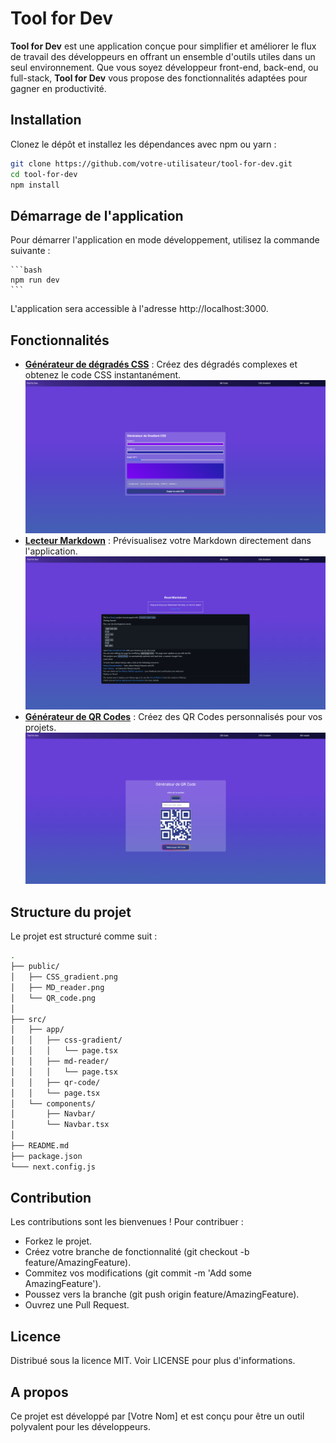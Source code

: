 # Tool for Dev

**Tool for Dev** est une application conçue pour simplifier et améliorer le flux de travail des développeurs en offrant un ensemble d'outils utiles dans un seul environnement. Que vous soyez développeur front-end, back-end, ou full-stack, **Tool for Dev** vous propose des fonctionnalités adaptées pour gagner en productivité.

## Installation

Clonez le dépôt et installez les dépendances avec npm ou yarn :

```bash
git clone https://github.com/votre-utilisateur/tool-for-dev.git
cd tool-for-dev
npm install

```

## Démarrage de l'application

Pour démarrer l'application en mode développement, utilisez la commande suivante :

    ```bash
    npm run dev
    ```

L'application sera accessible à l'adresse http://localhost:3000.

## Fonctionnalités

- **[Générateur de dégradés CSS](https://tool-for-dev.netlify.app/css-gradient)** : Créez des dégradés complexes et obtenez le code CSS instantanément.
  ![CSS_gradient.png](./public/CSS_gradient.png)
- **[Lecteur Markdown](https://tool-for-dev.netlify.app/md-reader)** : Prévisualisez votre Markdown directement dans l'application.
  ![MD_reader.png](./public/MD_reader.png)
- **[Générateur de QR Codes](https://tool-for-dev.netlify.app/qr-code)** : Créez des QR Codes personnalisés pour vos projets.
  ![QR_code.png](./public/QR_code.png)

## Structure du projet

Le projet est structuré comme suit :

```bash
.
├── public/
│   ├── CSS_gradient.png
│   ├── MD_reader.png
│   └── QR_code.png
│   
├── src/
│   ├── app/
│   │   ├── css-gradient/
│   │   │   └── page.tsx
│   │   ├── md-reader/
│   │   │   └── page.tsx
│   │   ├── qr-code/
│   │   └── page.tsx    
│   └── components/
│       ├── Navbar/
│       └── Navbar.tsx
│   
├── README.md
├── package.json
└─── next.config.js

```

## Contribution

Les contributions sont les bienvenues ! Pour contribuer :

- Forkez le projet.
- Créez votre branche de fonctionnalité (git checkout -b feature/AmazingFeature).
- Commitez vos modifications (git commit -m 'Add some AmazingFeature').
- Poussez vers la branche (git push origin feature/AmazingFeature).
- Ouvrez une Pull Request.

## Licence

Distribué sous la licence MIT. Voir LICENSE pour plus d'informations.

## A propos

Ce projet est développé par [Votre Nom] et est conçu pour être un outil polyvalent pour les développeurs.
